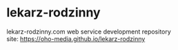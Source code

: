 # lekarz-rodzinny
lekarz-rodzinny.com web service development repository  
site: <https://oho-media.github.io/lekarz-rodzinny>
